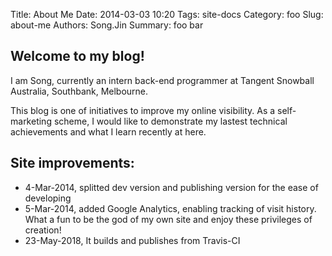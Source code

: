 Title: About Me
Date: 2014-03-03 10:20
Tags: site-docs
Category: foo
Slug: about-me
Authors: Song.Jin
Summary: foo bar

## Welcome to my blog!

I am Song, currently an intern back-end programmer at Tangent Snowball Australia, Southbank, Melbourne.

This blog is one of initiatives to improve my online visibility. As a self-marketing scheme, I would like to demonstrate my lastest technical achievements and what I learn recently at here.

Site improvements:
------------------
- 4-Mar-2014, splitted dev version and publishing version for the ease of developing
- 5-Mar-2014, added Google Analytics, enabling tracking of visit history. What a fun to be the god of my own site and enjoy these privileges of creation!
- 23-May-2018, It builds and publishes from Travis-CI